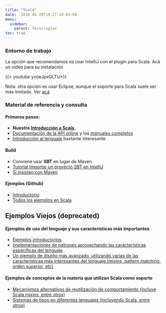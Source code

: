 ```yaml
---
title: "Scala"
date:  2018-06-20T19:27:10-03:00
menu:
  sidebar:
    parent: Tecnologías
toc: true
---
```


### Entorno de trabajo

La opción que recomendamos es usar IntelliJ con el plugin para Scala. Acá un video para su instalación

{{< youtube yvoeJpxGLTU>}}

Nota: otra opción es usar Eclipse, aunque el soporte para Scala suele ser más limitado. Ver [acá](http://scala-ide.org/download/sdk.html)

### Material de referencia y consulta

#### Primeros pasos:

* **Nuestra [Introducción a Scala](../te-scala-introduccin-a-scala).**
* [Documentación de la API online](http://scala-lang.org/api) y los [manuales completos](http://www.scala-lang.org/node/198)
* [Introducción al lenguaje](http://www.scala-lang.org/docu/files/ScalaTutorial.pdf) bastante interesante

#### Build

* Conviene usar **SBT** en lugar de Maven.
* [Tutorial Importar un proyecto SBT en IntelliJ](https://www.youtube.com/watch?v=5afCjM4r8Vo&spfreload=10)
* [Si insisten con Maven](http://www.scala-lang.org/node/347)

#### Ejemplos (Github)


* [Introductorio](https://github.com/uqbar-paco/obj3-scala-intro)
* [Todos los ejemplos en Scala](https://github.com/uqbar-paco?utf8=%E2%9C%93&query=scala)


## Ejemplos Viejos (deprecated)

#### Ejemplos de uso del lenguaje y sus características más importantes


* [Ejemplos introductorios](http://xp-dev.com/svn/uqbar/examples/paco/trunk/languages/scala)
* [Implementaciones de patrones aprovechando las características específicas del lenguaje](http://xp-dev.com/svn/uqbar/examples/paco/trunk/patterns/scala)
* [Un ejemplo de diseño más avanzado, utilizando varias de las características más interesantes del lenguaje (mixins, pattern matching, orden superior, etc)](http://xp-dev.com/svn/uqbar/examples/paco/trunk/dispatch/scala/rabufetti-scala)

#### Ejemplos de conceptos de la materia que utilizan Scala como soporte

* [Mecanismos alternativos de reutilización de comportamiento (incluye Scala mixins, entre otros)](http://xp-dev.com/svn/uqbar/examples/paco/trunk/traits)
* [Sistemas de tipos en diferentes lenguajes (incluyendo Scala, entre otros)](http://xp-dev.com/svn/uqbar/examples/paco/trunk/typing/scala)